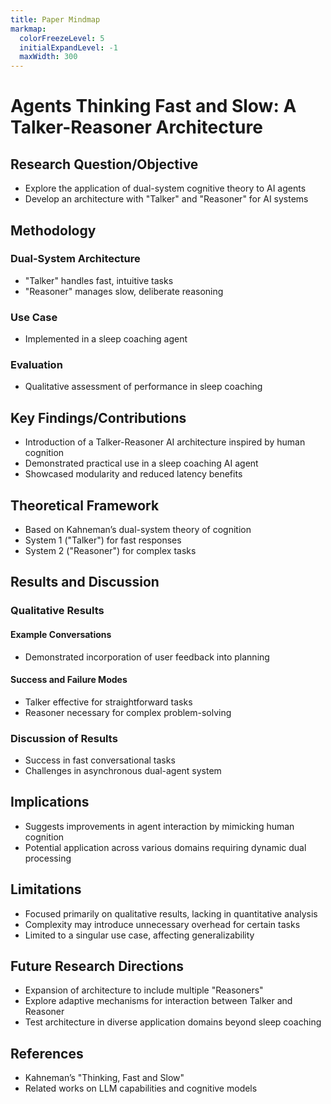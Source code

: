 ```yaml
---
title: Paper Mindmap
markmap:
  colorFreezeLevel: 5
  initialExpandLevel: -1
  maxWidth: 300
---
```


# Agents Thinking Fast and Slow: A Talker-Reasoner Architecture
## Research Question/Objective
- Explore the application of dual-system cognitive theory to AI agents
- Develop an architecture with "Talker" and "Reasoner" for AI systems

## Methodology
### Dual-System Architecture
- "Talker" handles fast, intuitive tasks
- "Reasoner" manages slow, deliberate reasoning
### Use Case
- Implemented in a sleep coaching agent
### Evaluation
- Qualitative assessment of performance in sleep coaching

## Key Findings/Contributions
- Introduction of a Talker-Reasoner AI architecture inspired by human cognition
- Demonstrated practical use in a sleep coaching AI agent
- Showcased modularity and reduced latency benefits

## Theoretical Framework
- Based on Kahneman’s dual-system theory of cognition
- System 1 ("Talker") for fast responses
- System 2 ("Reasoner") for complex tasks

## Results and Discussion
### Qualitative Results
#### Example Conversations
- Demonstrated incorporation of user feedback into planning
#### Success and Failure Modes
- Talker effective for straightforward tasks
- Reasoner necessary for complex problem-solving
### Discussion of Results
- Success in fast conversational tasks
- Challenges in asynchronous dual-agent system

## Implications
- Suggests improvements in agent interaction by mimicking human cognition
- Potential application across various domains requiring dynamic dual processing

## Limitations
- Focused primarily on qualitative results, lacking in quantitative analysis
- Complexity may introduce unnecessary overhead for certain tasks
- Limited to a singular use case, affecting generalizability

## Future Research Directions
- Expansion of architecture to include multiple "Reasoners"
- Explore adaptive mechanisms for interaction between Talker and Reasoner
- Test architecture in diverse application domains beyond sleep coaching

## References
- Kahneman’s "Thinking, Fast and Slow"
- Related works on LLM capabilities and cognitive models